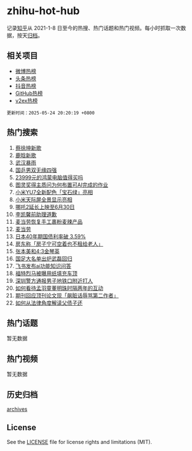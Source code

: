# zhihu-hot-hub

记录[知乎](https://www.zhihu.com/)从 2021-1-8 日至今的热搜、热门话题和热门视频。每小时抓取一次数据，按天[归档](archives)。

## 相关项目

- [微博热榜](https://github.com/lonnyzhang423/weibo-hot-hub)
- [头条热榜](https://github.com/lonnyzhang423/toutiao-hot-hub)
- [抖音热榜](https://github.com/lonnyzhang423/douyin-hot-hub)
- [GitHub热榜](https://github.com/lonnyzhang423/github-hot-hub)
- [v2ex热榜](https://github.com/lonnyzhang423/v2ex-hot-hub)


`更新时间：2025-05-24 20:20:19 +0800`

## 热门搜索

1. [蔡徐坤新歌](https://www.zhihu.com/search?q=%E8%94%A1%E5%BE%90%E5%9D%A4%E6%96%B0%E6%AD%8C)
1. [鹿晗新歌](https://www.zhihu.com/search?q=%E9%B9%BF%E6%99%97%E6%96%B0%E6%AD%8C)
1. [武汉暴雨](https://www.zhihu.com/search?q=%E6%AD%A6%E6%B1%89%E6%9A%B4%E9%9B%A8)
1. [国乒男双无缘四强](https://www.zhihu.com/search?q=%E5%9B%BD%E4%B9%92%E7%94%B7%E5%8F%8C%E6%97%A0%E7%BC%98%E5%9B%9B%E5%BC%BA)
1. [23999元的鸿蒙电脑值得买吗](https://www.zhihu.com/search?q=23999%E5%85%83%E7%9A%84%E9%B8%BF%E8%92%99%E7%94%B5%E8%84%91%E5%80%BC%E5%BE%97%E4%B9%B0%E5%90%97)
1. [图灵奖得主质问为何布置可AI完成的作业](https://www.zhihu.com/search?q=%E5%9B%BE%E7%81%B5%E5%A5%96%E5%BE%97%E4%B8%BB%E8%B4%A8%E9%97%AE%E4%B8%BA%E4%BD%95%E5%B8%83%E7%BD%AE%E5%8F%AFAI%E5%AE%8C%E6%88%90%E7%9A%84%E4%BD%9C%E4%B8%9A)
1. [小米YU7全新配色「宝石绿」亮相](https://www.zhihu.com/search?q=%E5%B0%8F%E7%B1%B3YU7%E5%85%A8%E6%96%B0%E9%85%8D%E8%89%B2%E3%80%8C%E5%AE%9D%E7%9F%B3%E7%BB%BF%E3%80%8D%E4%BA%AE%E7%9B%B8)
1. [小米天际屏全景显示亮相](https://www.zhihu.com/search?q=%E5%B0%8F%E7%B1%B3%E5%A4%A9%E9%99%85%E5%B1%8F%E5%85%A8%E6%99%AF%E6%98%BE%E7%A4%BA%E4%BA%AE%E7%9B%B8)
1. [哪吒2延长上映至6月30日](https://www.zhihu.com/search?q=%E5%93%AA%E5%90%922%E5%BB%B6%E9%95%BF%E4%B8%8A%E6%98%A0%E8%87%B36%E6%9C%8830%E6%97%A5)
1. [李凯馨前助理道歉](https://www.zhihu.com/search?q=%E6%9D%8E%E5%87%AF%E9%A6%A8%E5%89%8D%E5%8A%A9%E7%90%86%E9%81%93%E6%AD%89)
1. [麦当劳恢复手工裹粉麦辣产品](https://www.zhihu.com/search?q=%E9%BA%A6%E5%BD%93%E5%8A%B3%E6%81%A2%E5%A4%8D%E6%89%8B%E5%B7%A5%E8%A3%B9%E7%B2%89%E9%BA%A6%E8%BE%A3%E4%BA%A7%E5%93%81)
1. [麦当劳](https://www.zhihu.com/search?q=%E9%BA%A6%E5%BD%93%E5%8A%B3)
1. [日本40年期国债利率破 3.59%](https://www.zhihu.com/search?q=%E6%97%A5%E6%9C%AC40%E5%B9%B4%E6%9C%9F%E5%9B%BD%E5%80%BA%E5%88%A9%E7%8E%87%E7%A0%B4%203.59%25)
1. [房东称「房子宁可空着也不租给老人」](https://www.zhihu.com/search?q=%E6%88%BF%E4%B8%9C%E7%A7%B0%E3%80%8C%E6%88%BF%E5%AD%90%E5%AE%81%E5%8F%AF%E7%A9%BA%E7%9D%80%E4%B9%9F%E4%B8%8D%E7%A7%9F%E7%BB%99%E8%80%81%E4%BA%BA%E3%80%8D)
1. [张本美和4:3金琴英](https://www.zhihu.com/search?q=%E5%BC%A0%E6%9C%AC%E7%BE%8E%E5%92%8C4%3A3%E9%87%91%E7%90%B4%E8%8B%B1)
1. [国足大名单出炉武磊回归](https://www.zhihu.com/search?q=%E5%9B%BD%E8%B6%B3%E5%A4%A7%E5%90%8D%E5%8D%95%E5%87%BA%E7%82%89%E6%AD%A6%E7%A3%8A%E5%9B%9E%E5%BD%92)
1. [飞书发布ai功能知识问答](https://www.zhihu.com/search?q=%E9%A3%9E%E4%B9%A6%E5%8F%91%E5%B8%83ai%E5%8A%9F%E8%83%BD%E7%9F%A5%E8%AF%86%E9%97%AE%E7%AD%94)
1. [福特烈马被曝用纸填充车顶](https://www.zhihu.com/search?q=%E7%A6%8F%E7%89%B9%E7%83%88%E9%A9%AC%E8%A2%AB%E6%9B%9D%E7%94%A8%E7%BA%B8%E5%A1%AB%E5%85%85%E8%BD%A6%E9%A1%B6)
1. [深圳警方通报男子地铁口附近打人](https://www.zhihu.com/search?q=%E6%B7%B1%E5%9C%B3%E8%AD%A6%E6%96%B9%E9%80%9A%E6%8A%A5%E7%94%B7%E5%AD%90%E5%9C%B0%E9%93%81%E5%8F%A3%E9%99%84%E8%BF%91%E6%89%93%E4%BA%BA)
1. [如何看待孟羽童董明珠时隔两年的互动](https://www.zhihu.com/search?q=%E5%A6%82%E4%BD%95%E7%9C%8B%E5%BE%85%E5%AD%9F%E7%BE%BD%E7%AB%A5%E8%91%A3%E6%98%8E%E7%8F%A0%E6%97%B6%E9%9A%94%E4%B8%A4%E5%B9%B4%E7%9A%84%E4%BA%92%E5%8A%A8)
1. [期刊回应顶刊论文现「飙脏话辱骂第二作者」](https://www.zhihu.com/search?q=%E6%9C%9F%E5%88%8A%E5%9B%9E%E5%BA%94%E9%A1%B6%E5%88%8A%E8%AE%BA%E6%96%87%E7%8E%B0%E3%80%8C%E9%A3%99%E8%84%8F%E8%AF%9D%E8%BE%B1%E9%AA%82%E7%AC%AC%E4%BA%8C%E4%BD%9C%E8%80%85%E3%80%8D)
1. [如何从法律角度解读父债子还](https://www.zhihu.com/search?q=%E5%A6%82%E4%BD%95%E4%BB%8E%E6%B3%95%E5%BE%8B%E8%A7%92%E5%BA%A6%E8%A7%A3%E8%AF%BB%E7%88%B6%E5%80%BA%E5%AD%90%E8%BF%98)

## 热门话题

暂无数据

## 热门视频

暂无数据

## 历史归档

[archives](archives)

## License

See the [LICENSE](LICENSE) file for license rights and limitations (MIT).
